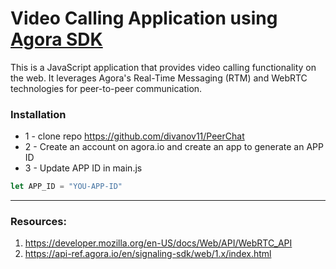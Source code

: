 
 # Video Calling Application using [Agora SDK]('https://api-ref.agora.io/en/signaling-sdk/web/1.x/index.html)
 This is a JavaScript application that provides video calling functionality on the web. It leverages Agora's Real-Time Messaging (RTM) and WebRTC technologies for peer-to-peer communication.
 
### Installation
* 1 - clone repo https://github.com/divanov11/PeerChat
* 2 - Create an account on agora.io and create an app to generate an APP ID
* 3 - Update APP ID in main.js
```javascript
let APP_ID = "YOU-APP-ID"
```

 ***

### Resources:
1. https://developer.mozilla.org/en-US/docs/Web/API/WebRTC_API
2. https://api-ref.agora.io/en/signaling-sdk/web/1.x/index.html